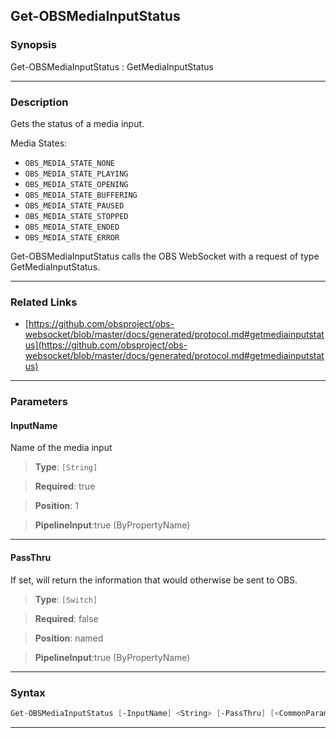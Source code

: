 Get-OBSMediaInputStatus
-----------------------
### Synopsis
Get-OBSMediaInputStatus : GetMediaInputStatus

---
### Description

Gets the status of a media input.

Media States:

- `OBS_MEDIA_STATE_NONE`
- `OBS_MEDIA_STATE_PLAYING`
- `OBS_MEDIA_STATE_OPENING`
- `OBS_MEDIA_STATE_BUFFERING`
- `OBS_MEDIA_STATE_PAUSED`
- `OBS_MEDIA_STATE_STOPPED`
- `OBS_MEDIA_STATE_ENDED`
- `OBS_MEDIA_STATE_ERROR`


Get-OBSMediaInputStatus calls the OBS WebSocket with a request of type GetMediaInputStatus.

---
### Related Links
* [https://github.com/obsproject/obs-websocket/blob/master/docs/generated/protocol.md#getmediainputstatus](https://github.com/obsproject/obs-websocket/blob/master/docs/generated/protocol.md#getmediainputstatus)



---
### Parameters
#### **InputName**

Name of the media input



> **Type**: ```[String]```

> **Required**: true

> **Position**: 1

> **PipelineInput**:true (ByPropertyName)



---
#### **PassThru**

If set, will return the information that would otherwise be sent to OBS.



> **Type**: ```[Switch]```

> **Required**: false

> **Position**: named

> **PipelineInput**:true (ByPropertyName)



---
### Syntax
```PowerShell
Get-OBSMediaInputStatus [-InputName] <String> [-PassThru] [<CommonParameters>]
```
---
